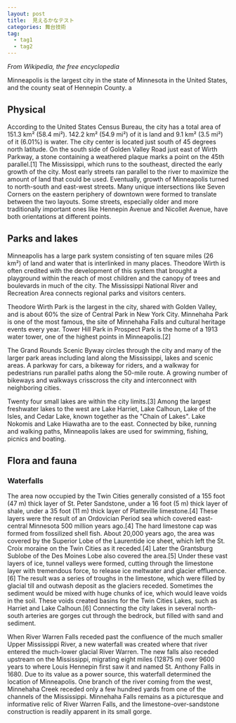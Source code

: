 ```yaml
---
layout: post
title:  見えるかなテスト
categories: 舞台技術
tag:
  - tag1
  - tag2
---
```


_From Wikipedia, the free encyclopedia_

Minneapolis is the largest city in the state of Minnesota in the United States, and the county seat of Hennepin County.
a
## Physical
According to the United States Census Bureau, the city has a total area of 151.3 km² (58.4 mi²). 142.2 km² (54.9 mi²) of it is land and 9.1 km² (3.5 mi²) of it (6.01%) is water. The city center is located just south of 45 degrees north latitude. On the south side of Golden Valley Road just east of Wirth Parkway, a stone containing a weathered plaque marks a point on the 45th parallel.[1] The Mississippi, which runs to the southeast, directed the early growth of the city. Most early streets ran parallel to the river to maximize the amount of land that could be used. Eventually, growth of Minneapolis turned to north-south and east-west streets. Many unique intersections like Seven Corners on the eastern periphery of downtown were formed to translate between the two layouts. Some streets, especially older and more traditionally important ones like Hennepin Avenue and Nicollet Avenue, have both orientations at different points.

## Parks and lakes
Minneapolis has a large park system consisting of ten square miles (26 km²) of land and water that is interlinked in many places. Theodore Wirth is often credited with the development of this system that brought a playground within the reach of most children and the canopy of trees and boulevards in much of the city. The Mississippi National River and Recreation Area connects regional parks and visitors centers.

Theodore Wirth Park is the largest in the city, shared with Golden Valley, and is about 60% the size of Central Park in New York City. Minnehaha Park is one of the most famous, the site of Minnehaha Falls and cultural heritage events every year. Tower Hill Park in Prospect Park is the home of a 1913 water tower, one of the highest points in Minneapolis.[2]

The Grand Rounds Scenic Byway circles through the city and many of the larger park areas including land along the Mississippi, lakes and scenic areas. A parkway for cars, a bikeway for riders, and a walkway for pedestrians run parallel paths along the 50-mile route. A growing number of bikeways and walkways crisscross the city and interconnect with neighboring cities.

Twenty four small lakes are within the city limits.[3] Among the largest freshwater lakes to the west are Lake Harriet, Lake Calhoun, Lake of the Isles, and Cedar Lake, known together as the "Chain of Lakes". Lake Nokomis and Lake Hiawatha are to the east. Connected by bike, running and walking paths, Minneapolis lakes are used for swimming, fishing, picnics and boating.

## Flora and fauna

### Waterfalls
The area now occupied by the Twin Cities generally consisted of a 155 foot (47 m) thick layer of St. Peter Sandstone, under a 16 foot (5 m) thick layer of shale, under a 35 foot (11 m) thick layer of Platteville limestone.[4] These layers were the result of an Ordovician Period sea which covered east-central Minnesota 500 million years ago.[4] The hard limestone cap was formed from fossilized shell fish. About 20,000 years ago, the area was covered by the Superior Lobe of the Laurentide ice sheet, which left the St. Croix moraine on the Twin Cities as it receded.[4] Later the Grantsburg Sublobe of the Des Moines Lobe also covered the area.[5] Under these vast layers of ice, tunnel valleys were formed, cutting through the limestone layer with tremendous force, to release ice meltwater and glacier effluence.[6] The result was a series of troughs in the limestone, which were filled by glacial till and outwash deposit as the glaciers receded. Sometimes the sediment would be mixed with huge chunks of ice, which would leave voids in the soil. These voids created basins for the Twin Cities Lakes, such as Harriet and Lake Calhoun.[6] Connecting the city lakes in several north-south arteries are gorges cut through the bedrock, but filled with sand and sediment.

When River Warren Falls receded past the confluence of the much smaller Upper Mississippi River, a new waterfall was created where that river entered the much-lower glacial River Warren. The new falls also receded upstream on the Mississippi, migrating eight miles (12875 m) over 9600 years to where Louis Hennepin first saw it and named St. Anthony Falls in 1680. Due to its value as a power source, this waterfall determined the location of Minneapolis. One branch of the river coming from the west, Minnehaha Creek receded only a few hundred yards from one of the channels of the Mississippi. Minnehaha Falls remains as a picturesque and informative relic of River Warren Falls, and the limestone-over-sandstone construction is readily apparent in its small gorge.
